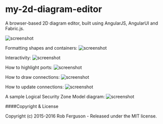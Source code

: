 # my-2d-diagram-editor
A browser-based 2D diagram editor, built using AngularJS, AngularUI and Fabric.js.

![screenshot](https://github.com/Robinyo/my-2d-diagram-editor/blob/master/client/content/images/my-2d-diagram-editor-7.png)

Formatting shapes and containers:
![screenshot](https://github.com/Robinyo/my-2d-diagram-editor/blob/master/client/content/images/my-2d-diagram-editor-formatting-shapes.png)
 
Interactivity:
![screenshot](https://github.com/Robinyo/my-2d-diagram-editor/blob/master/client/content/images/my-2d-diagram-editor-interactivity.png)

How to highlight ports:
 ![screenshot](https://github.com/Robinyo/my-2d-diagram-editor/blob/master/client/content/images/my-2d-diagram-editor-with-ports.png)

How to draw connections:
![screenshot](https://github.com/Robinyo/my-2d-diagram-editor/blob/master/client/content/images/my-2d-diagram-editor-draw-connector-with-arrow.png)

How to update connections:
![screenshot](https://github.com/Robinyo/my-2d-diagram-editor/blob/master/client/content/images/my-2d-diagram-editor-with-ports-4.png)

A sample Logical Security Zone Model diagram:
![screenshot](https://github.com/Robinyo/my-2d-diagram-editor/blob/master/client/content/images/logical-security-zone-model-diagram.png)

####Copyright & License

Copyright (c) 2015-2016 Rob Ferguson - Released under the MIT license.

